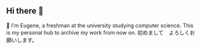 ## Hi there 👋
 🩵 I'm Eugene, a freshman at the university studying computer science.
     This is my personal hub to archive my work from now on.
     初めまして　よろしくお願いします。

<!--
**eugenehoang/eugenehoang** is a ✨ _special_ ✨ repository because its `README.md` (this file) appears on your GitHub profile.

Here are some ideas to get you started:

- 🔭 I’m currently working on ...
- 🌱 I’m currently learning ...
- 👯 I’m looking to collaborate on ...
- 🤔 I’m looking for help with ...
- 💬 Ask me about ...
- 📫 How to reach me: ...
- 😄 Pronouns: ...
- ⚡ Fun fact: ...
-->
